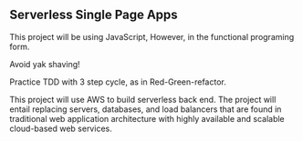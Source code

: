 ## Serverless Single Page Apps

This project will be using JavaScript, However, in the functional programing form.

Avoid yak shaving!

Practice TDD with 3 step cycle, as in Red-Green-refactor.

This project will use AWS to build serverless back end. The project will entail replacing servers, databases, and load balancers that are found in traditional web application architecture with highly available and scalable cloud-based web services.